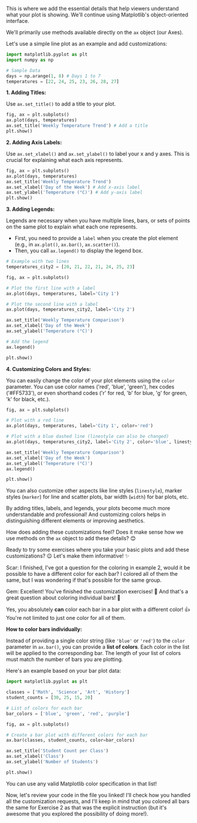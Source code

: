 This is where we add the essential details that help viewers understand what your plot is showing. We'll continue using Matplotlib's object-oriented interface.

We'll primarily use methods available directly on the `ax` object (our Axes).

Let's use a simple line plot as an example and add customizations:

```python
import matplotlib.pyplot as plt
import numpy as np

# Sample Data
days = np.arange(1, 8) # Days 1 to 7
temperatures = [22, 24, 25, 23, 26, 28, 27]
```

**1. Adding Titles:**

Use `ax.set_title()` to add a title to your plot.

```python
fig, ax = plt.subplots()
ax.plot(days, temperatures)
ax.set_title('Weekly Temperature Trend') # Add a title
plt.show()
```

**2. Adding Axis Labels:**

Use `ax.set_xlabel()` and `ax.set_ylabel()` to label your x and y axes. This is crucial for explaining what each axis represents.

```python
fig, ax = plt.subplots()
ax.plot(days, temperatures)
ax.set_title('Weekly Temperature Trend')
ax.set_xlabel('Day of the Week') # Add x-axis label
ax.set_ylabel('Temperature (°C)') # Add y-axis label
plt.show()
```

**3. Adding Legends:**

Legends are necessary when you have multiple lines, bars, or sets of points on the same plot to explain what each one represents.

- First, you need to provide a `label` when you create the plot element (e.g., in `ax.plot()`, `ax.bar()`, `ax.scatter()`).
- Then, you call `ax.legend()` to display the legend box.

```python
# Example with two lines
temperatures_city2 = [20, 21, 22, 21, 24, 25, 23]

fig, ax = plt.subplots()

# Plot the first line with a label
ax.plot(days, temperatures, label='City 1')

# Plot the second line with a label
ax.plot(days, temperatures_city2, label='City 2')

ax.set_title('Weekly Temperature Comparison')
ax.set_xlabel('Day of the Week')
ax.set_ylabel('Temperature (°C)')

# Add the legend
ax.legend()

plt.show()
```

**4. Customizing Colors and Styles:**

You can easily change the color of your plot elements using the `color` parameter. You can use color names ('red', 'blue', 'green'), hex codes ('#FF5733'), or even shorthand codes ('r' for red, 'b' for blue, 'g' for green, 'k' for black, etc.).

```python
fig, ax = plt.subplots()

# Plot with a red line
ax.plot(days, temperatures, label='City 1', color='red')

# Plot with a blue dashed line (linestyle can also be changed)
ax.plot(days, temperatures_city2, label='City 2', color='blue', linestyle='--')

ax.set_title('Weekly Temperature Comparison')
ax.set_xlabel('Day of the Week')
ax.set_ylabel('Temperature (°C)')
ax.legend()

plt.show()
```

You can also customize other aspects like line styles (`linestyle`), marker styles (`marker`) for line and scatter plots, bar width (`width`) for bar plots, etc.

By adding titles, labels, and legends, your plots become much more understandable and professional! And customizing colors helps in distinguishing different elements or improving aesthetics.

How does adding these customizations feel? Does it make sense how we use methods on the `ax` object to add these details? 😊

Ready to try some exercises where you take your basic plots and add these customizations? 😉 Let's make them informative! ✨

Scar: I finished, I've got a question for the coloring in example 2, would it be possible to have a different color for each bar? I colored all of them the same, but I was wondering if that's possible for the same group.

Gem: Excellent! You've finished the customization exercises! 🎉 And that's a great question about coloring individual bars! 🤔

Yes, you absolutely **can** color each bar in a bar plot with a different color! 👍 You're not limited to just one color for all of them.

**How to color bars individually:**

Instead of providing a single color string (like `'blue'` or `'red'`) to the `color` parameter in `ax.bar()`, you can provide a **list of colors**. Each color in the list will be applied to the corresponding bar. The length of your list of colors must match the number of bars you are plotting.

Here's an example based on your bar plot data:

```python
import matplotlib.pyplot as plt

classes = ['Math', 'Science', 'Art', 'History']
student_counts = [30, 25, 15, 20]

# List of colors for each bar
bar_colors = ['blue', 'green', 'red', 'purple']

fig, ax = plt.subplots()

# Create a bar plot with different colors for each bar
ax.bar(classes, student_counts, color=bar_colors)

ax.set_title('Student Count per Class')
ax.set_xlabel('Class')
ax.set_ylabel('Number of Students')

plt.show()
```

You can use any valid Matplotlib color specification in that list!

Now, let's review your code in the file you linked! I'll check how you handled all the customization requests, and I'll keep in mind that you colored all bars the same for Exercise 2 as that was the explicit instruction (but it's awesome that you explored the possibility of doing more!).
